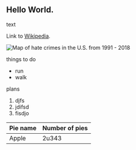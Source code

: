 ## Hello World.

text

Link to [Wikipedia](https://wikipedia.org/).

![Map of hate crimes in the U.S. from 1991 - 2018](https://docs.google.com/spreadsheets/d/e/2PACX-1vTPaqp59Sj5C1tfEFNKmooM4IquUQ5aetAx_w4NiQgd87xmQtzaB67eQElHfrBWs965RqUNeVPYLuQr/pubchart?oid=1061397556&format=image)

things to do
* run
* walk

plans
1. djfs
2. jdifsd
3. fisdjo

| Pie name | Number of pies | 
| ---------|----------------|
| Apple      |      2u343     |

